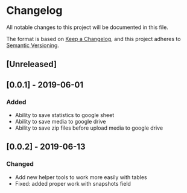 # Changelog
All notable changes to this project will be documented in this file.

The format is based on [Keep a Changelog](https://keepachangelog.com/en/1.0.0/),
and this project adheres to [Semantic Versioning](https://semver.org/spec/v2.0.0.html).

## [Unreleased]

## [0.0.1] - 2019-06-01

### Added

- Ability to save statistics to google sheet
- Ability to save media to google drive
- Ability to save zip files before upload media to google drive

## [0.0.2] - 2019-06-13

### Changed

- Add new helper tools to work more easily with tables
- Fixed: added proper work with snapshots field 